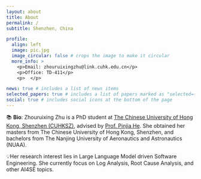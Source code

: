 ```yaml
---
layout: about
title: About
permalink: /
subtitle: Shenzhen, China

profile:
  align: left
  image: pic.jpg
  image_circular: false # crops the image to make it circular
  more_info: >
    <p>Email: zhouruixingzhu@link.cuhk.edu.cn</p>
    <p>Office: TD-411</p>
    <p>  </p>

news: true # includes a list of news items
selected_papers: true # includes a list of papers marked as "selected={true}"
social: true # includes social icons at the bottom of the page
---
```


📚 <b>Bio</b>: Zhouruixing Zhu is a PhD student at <a href="https://sds.cuhk.edu.cn/">The Chinese University of Hong Kong, Shenzhen (CUHKSZ)</a>, advised by <a href="https://pinjiahe.github.io/">Prof. Pinjia He</a>. She obtained her masters from The Chinese University of Hong Kong, Shenzhen, and bachelors from The Nanjing University of Aeronautics and Astronautics (NUAA).

💡Her research interest lies in Large Language Model driven Software Engineering. She currently focus on Log Analysis, Root Cause Analysis, and other AI4SE topics.

